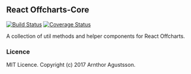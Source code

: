 ## React Offcharts-Core
[![Build Status](https://travis-ci.org/arnthor3/react-offcharts-core.svg?branch=master)](https://travis-ci.org/arnthor3/react-offcharts-core) [![Coverage Status](https://coveralls.io/repos/github/arnthor3/react-offcharts-core/badge.svg?branch=master)](https://coveralls.io/github/arnthor3/react-offcharts-core?branch=master)

A collection of util methods and helper components for React Offcharts.


### Licence
MIT Licence. Copyright (c) 2017 Arnthor Agustsson.